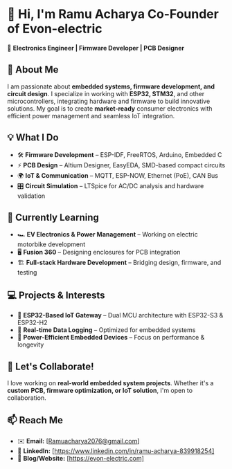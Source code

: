 # 👋 Hi, I'm Ramu Acharya Co-Founder of Evon-electric

🔧 **Electronics Engineer | Firmware Developer | PCB Designer**  

## 🚀 About Me  
I am passionate about **embedded systems, firmware development, and circuit design**. I specialize in working with **ESP32, STM32**, and other microcontrollers, integrating hardware and firmware to build innovative solutions. My goal is to create **market-ready** consumer electronics with efficient power management and seamless IoT integration.  

## 💡 What I Do  
- 🛠 **Firmware Development** – ESP-IDF, FreeRTOS, Arduino, Embedded C  
- ⚡ **PCB Design** – Altium Designer, EasyEDA, SMD-based compact circuits  
- 🌍 **IoT & Communication** – MQTT, ESP-NOW, Ethernet (PoE), CAN Bus  
- 🎛 **Circuit Simulation** – LTSpice for AC/DC analysis and hardware validation  

## 📖 Currently Learning  
- 🏎 **EV Electronics & Power Management** – Working on electric motorbike development  
- 🖥 **Fusion 360** – Designing enclosures for PCB integration  
- 🏗 **Full-stack Hardware Development** – Bridging design, firmware, and testing  

## 💻 Projects & Interests  
- 🔌 **ESP32-Based IoT Gateway** – Dual MCU architecture with ESP32-S3 & ESP32-H2  
- 🚀 **Real-time Data Logging** – Optimized for embedded systems  
- 🔋 **Power-Efficient Embedded Devices** – Focus on performance & longevity  

## 🤝 Let's Collaborate!  
I love working on **real-world embedded system projects**. Whether it's a **custom PCB, firmware optimization, or IoT solution**, I'm open to collaboration.  

## 📫 Reach Me  
- ✉️ **Email:** [Ramuacharya2076@gmail.com]  
- 💼 **LinkedIn:** [https://www.linkedin.com/in/ramu-acharya-839918254]  
- 📝 **Blog/Website:** [https://evon-electric.com]  
